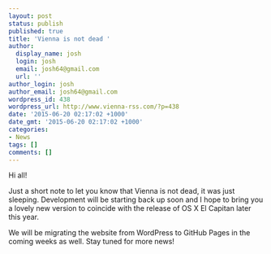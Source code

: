 ```yaml
---
layout: post
status: publish
published: true
title: 'Vienna is not dead '
author:
  display_name: josh
  login: josh
  email: josh64@gmail.com
  url: ''
author_login: josh
author_email: josh64@gmail.com
wordpress_id: 438
wordpress_url: http://www.vienna-rss.com/?p=438
date: '2015-06-20 02:17:02 +1000'
date_gmt: '2015-06-20 02:17:02 +1000'
categories:
- News
tags: []
comments: []
---
```

Hi all!

Just a short note to let you know that Vienna is not dead, it was just sleeping. Development will be starting back up soon and I hope to bring you a lovely new version to coincide with the release of OS X El Capitan later this year.

We will be migrating the website from WordPress to GitHub Pages in the coming weeks as well. Stay tuned for more news!
